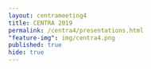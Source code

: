 ```yaml
---
layout: centrameeting4
title: CENTRA 2019
permalink: /centra4/presentations.html
"feature-img": img/centra4.png
published: true
hide: true
---
```



### 

